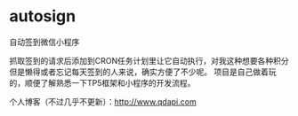# autosign
自动签到微信小程序

抓取签到的请求后添加到CRON任务计划里让它自动执行，对我这种想要各种积分但是懒得或者忘记每天签到的人来说，确实方便了不少呢。
项目是自己做着玩的，顺便了解熟悉一下TP5框架和小程序的开发流程。


个人博客（不过几乎不更新）：http://www.qdapi.com
